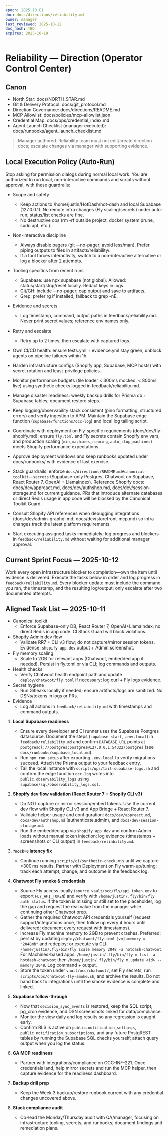 ```yaml
---
epoch: 2025.10.E1
doc: docs/directions/reliability.md
owner: manager
last_reviewed: 2025-10-12
doc_hash: TBD
expires: 2025-10-19
---
```

# Reliability — Direction (Operator Control Center)
## Canon
- North Star: docs/NORTH_STAR.md
- Git & Delivery Protocol: docs/git_protocol.md
- Direction Governance: docs/directions/README.md
- MCP Allowlist: docs/policies/mcp-allowlist.json
- Credential Map: docs/ops/credential_index.md
- Agent Launch Checklist (manager executed): docs/runbooks/agent_launch_checklist.md

> Manager authored. Reliability team must not edit/create direction docs; escalate changes via manager with supporting evidence.

## Local Execution Policy (Auto-Run)

Stop asking for permission dialogs during normal local work. You are authorized to run local, non-interactive commands and scripts without approval, with these guardrails:

- Scope and safety
  - Keep actions to /home/justin/HotDash/hot-dash and local Supabase (127.0.0.1). No remote infra changes (Fly scaling/secrets) under auto-run; status/list checks are fine.
  - No destructive ops (rm -rf outside project, docker system prune, sudo apt, etc.).

- Non-interactive discipline
  - Always disable pagers (git --no-pager; avoid less/man). Prefer piping outputs to files in artifacts/reliability/.
  - If a tool forces interactivity, switch to a non-interactive alternative or log a blocker after 2 attempts.

- Tooling specifics from recent runs
  - Supabase: use npx supabase (not global). Allowed: status/start/stop/reset locally. Redact keys in logs.
  - Git/GH: include --no-pager; cap output and save to artifacts.
  - Grep: prefer rg if installed; fallback to grep -nE.

- Evidence and secrets
  - Log timestamp, command, output paths in feedback/reliability.md. Never print secret values; reference env names only.

- Retry and escalate
  - Retry up to 2 times, then escalate with captured logs.

- Own CI/CD health: ensure tests.yml + evidence.yml stay green; unblock agents on pipeline failures within 1h.
- Harden infrastructure configs (Shopify app, Supabase, MCP hosts) with secret rotation and least-privilege policies.
- Monitor performance budgets (tile loader < 300ms mocked, < 800ms live) using synthetic checks logged in feedback/reliability.md.
- Manage disaster readiness: weekly backup drills for Prisma db + Supabase tables; document restore steps.
- Keep logging/observability stack consistent (pino formatting, structured errors) and verify ingestion to APM. Maintain the Supabase edge function (`supabase/functions/occ-log`) and local log tailing script.
- Coordinate with deployment on Fly-specific requirements (docs/dev/fly-shopify.md): ensure `fly.toml` and Fly secrets contain Shopify env vars, and production scaling (`min_machines_running`, `auto_stop_machines`) meets Shopify performance expectations.
- Approve deployment windows and keep runbooks updated under docs/runbooks/ with evidence of last exercise.
- Stack guardrails: enforce `docs/directions/README.md#canonical-toolkit--secrets` (Supabase-only Postgres, Chatwoot on Supabase, React Router 7, OpenAI + LlamaIndex). Reference Shopify docs: docs/dev/appreact.md, docs/dev/authshop.md, docs/dev/session-storage.md for current guidance. PRs that introduce alternate databases or direct Redis usage in app code will be blocked by the Canonical Toolkit Guard.
- Consult Shopify API references when debugging integrations (docs/dev/admin-graphql.md, docs/dev/storefront-mcp.md) so infra changes track the latest platform requirements.
- Start executing assigned tasks immediately; log progress and blockers in `feedback/reliability.md` without waiting for additional manager approval.

## Current Sprint Focus — 2025-10-12
Work every open infrastructure blocker to completion—own the item until evidence is delivered. Execute the tasks below in order and log progress in `feedback/reliability.md`. Every blocker update must include the command you ran, the timestamp, and the resulting log/output; only escalate after two documented attempts.

## Aligned Task List — 2025-10-11
- Canonical toolkit
  - Enforce Supabase-only DB, React Router 7, OpenAI+LlamaIndex; no direct Redis in app code. CI Stack Guard will block violations.
- Shopify Admin dev flow
  - Validate RR7 + CLI v3 flow; do not capture/mirror session tokens. Evidence: `shopify app dev` output + Admin screenshot.
- Fly memory scaling
  - Scale to 2GB for relevant apps (Chatwoot, embedded app if needed). Persist in fly.toml or via CLI; log commands and outputs.
- Health checks
  - Verify Chatwoot health endpoint path and update `deploy/chatwoot/fly.toml` if necessary; log curl + Fly logs evidence.
- Secret hygiene
  - Run Gitleaks locally if needed; ensure artifacts/logs are sanitized. No DSNs/tokens in logs or PRs.
- Evidence
  - Log all actions in `feedback/reliability.md` with timestamps and command outputs.

1. **Local Supabase readiness**
   - Ensure every developer and CI runner uses the Supabase Postgres datasource. Document the steps (`supabase start`, `.env.local`) in `feedback/reliability.md` and confirm `DATABASE_URL` points at `postgresql://postgres:postgres@127.0.0.1:54322/postgres` (see `docs/runbooks/supabase_local.md`).
   - Run `npm run setup` after exporting `.env.local` to verify migrations succeed. Attach the Prisma output to your feedback entry.
   - Tail the local instance with `scripts/ops/tail-supabase-logs.sh` and confirm the edge function `occ-log` writes into `public.observability_logs` using `supabase/sql/observability_logs.sql`.

2. **Shopify dev flow validation (React Router 7 + Shopify CLI v3)**
   - Do NOT capture or mirror session/embed tokens. Use the current dev flow with Shopify CLI v3 and App Bridge + React Router 7.
   - Validate helper usage and configuration: `docs/dev/appreact.md`, `docs/dev/authshop.md` (authenticate.admin), and `docs/dev/session-storage.md`.
   - Run the embedded app via `shopify app dev` and confirm Admin loads without manual token injection; log evidence (timestamps + screenshots or CLI output) in `feedback/reliability.md`.

3. **`?mock=0` latency fix**
   - Continue running `scripts/ci/synthetic-check.mjs` until we capture <300 ms results. Partner with Deployment on Fly warm-up/tuning; track each attempt, change, and outcome in the feedback log.

4. **Chatwoot Fly smoke & credentials**
   - Source Fly access locally (`source vault/occ/fly/api_token.env` to export `FLY_API_TOKEN`) and verify with `/home/justin/.fly/bin/fly auth status`. If the token is missing or still set to the placeholder, log the gap and request the real value from the manager while continuing other Chatwoot prep.
   - Gather the required Chatwoot API credentials yourself (request support/integrations once, then follow up every 4 hours until delivered; document every request with timestamps).
   - Increase Fly machine memory to 2GB to prevent crashes. Preferred: persist by updating `deploy/chatwoot/fly.toml` `[vm].memory = "2048mb"` and redeploy; or execute via CLI: `/home/justin/.fly/bin/fly scale memory 2048 -a hotdash-chatwoot`. For Machines-based apps: `/home/justin/.fly/bin/fly m list -a hotdash-chatwoot` then `/home/justin/.fly/bin/fly m update <id> --memory 2048`. Log command + output.
   - Store the token under `vault/occ/chatwoot/`, set Fly secrets, run `scripts/ops/chatwoot-fly-smoke.sh`, and archive the results. Do not hand back to integrations until the smoke evidence is complete and linked.

5. **Supabase follow-through**
   - Now that `decision_sync_events` is restored, keep the SQL script, pg_cron evidence, and DSN screenshots linked for data/compliance.
   - Monitor the view daily and log results so any regression is caught early.
   - Confirm RLS is active on `public.notification_settings`, `public.notification_subscriptions`, and any future PostgREST tables by running the Supabase SQL checks yourself; attach query output when you log the status.

6. **GA MCP readiness**
   - Partner with integrations/compliance on OCC-INF-221. Once credentials land, help mirror secrets and run the MCP helper, then capture evidence for the readiness dashboard.

7. **Backup drill prep**
   - Keep the Week 3 backup/restore runbook current with any credential changes uncovered above.

8. **Stack compliance audit**
   - Co-lead the Monday/Thursday audit with QA/manager, focusing on infrastructure tooling, secrets, and runbooks; document findings and remediation plans.
